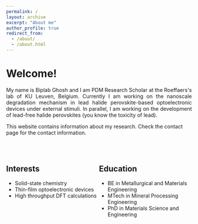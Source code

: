 ```yaml
---
permalink: /
layout: archive
excerpt: "About me"
author_profile: true
redirect_from:
  - /about/
  - /about.html
---
```

<h1>Welcome!</h1>

<p align= "justify">
My name is Biplab Ghosh and I am PDM Research Scholar at the Roeffaers's lab of KU Leuven, Belgium. Currently I am working on the nanoscale degradation mechanism in lead halide perovskite-based optoelectronic devices under external stimuli. In parallel, I am working on the development of lead-free halide perovskites (you know the toxicity of lead). 

This website contains information about my research. Check the contact page for the contact information.

<br>
<hr-bold>
<br>

<style>
  .column {
    float: left;
    width: 50%;
  }
  .education
  .interests
</style>

<div class="column interests">
  <h2>Interests</h2>
  <ul>
    <li>Solid-state chemistry</li>
    <li>Thin-film optoelectronic devices</li>
    <li>High throughput DFT calculations</li>
  </ul>
</div>

<div class="column education">
  <h2>Education</h2>
  <ul>
    <li>BE in Metallurgical and Materials Engineering</li>
    <li>MTech in Mineral Processing Engineering</li>
    <li>PhD in Materials Science and Engineering</li>
  </ul>
</div>
